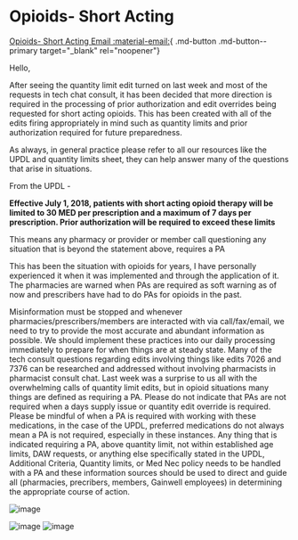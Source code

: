 # Opioids- Short Acting

[Opioids- Short Acting Email :material-email:](https://mygainwell-my.sharepoint.com/:u:/r/personal/christopher_nguyen_gainwelltechnologies_com/Documents/Evergreen/Emails/Short%20Acting%20Opioid%20information.msg?csf=1&web=1&e=DtTdeD){ .md-button .md-button--primary target="_blank" rel="noopener"}

Hello,

After seeing the quantity limit edit turned on last week and most of the requests in tech chat consult, it has been decided that more direction is required in the processing of prior authorization and edit overrides being requested for short acting opioids.
This has been created with all of the edits firing appropriately in mind such as quantity limits and prior authorization required for future preparedness.
 
As always, in general practice please refer to all our resources like the UPDL and quantity limits sheet, they can help answer many of the questions that arise in situations.
 
From the UPDL - 

**Effective July 1, 2018, patients with short acting opioid therapy will be limited to 30 MED per prescription and a maximum of 7 days per prescription. Prior authorization will be required to exceed these limits**
 
This means any pharmacy or provider or member call questioning any situation that is beyond the statement above, requires a PA
 
This has been the situation with opioids for years, I have personally experienced it when it was implemented and through the application of it. The pharmacies are warned when PAs are required as soft warning as of now and prescribers have had to do PAs for opioids in the past. 
 
Misinformation must be stopped and whenever pharmacies/prescribers/members are interacted with via call/fax/email, we need to try to provide the most accurate and abundant information as possible. We should implement these practices into our daily processing immediately to prepare for when things are at steady state. Many of the tech consult questions regarding edits involving things like edits 7026 and 7376 can be researched and addressed without involving pharmacists in pharmacist consult chat. Last week was a surprise to us all with the overwhelming calls of quantity limit edits, but in opioid situations many things are defined as requiring a PA. Please do not indicate that PAs are not required when a days supply issue or quantity edit override is required. Please be mindful of when a PA is required with working with these medications, in the case of the UPDL, preferred medications do not always mean a PA is not required, especially in these instances. Any thing that is indicated requiring a PA, above quantity limit, not within established age limits, DAW requests, or anything else specifically stated in the UPDL, Additional Criteria, Quantity limits, or Med Nec policy needs to be handled with a PA and these information sources should be used to direct and guide all (pharmacies, precribers, members, Gainwell employees) in determining the appropriate course of action.

![image](https://user-images.githubusercontent.com/122046056/227423586-10d9a221-0ec3-4657-95f1-4d2fe28fd7f3.png)

![image](https://user-images.githubusercontent.com/122046056/227423599-b25b009b-e966-4c4c-90b0-07ae9e1528d6.png)
![image](https://user-images.githubusercontent.com/122046056/227423609-c81da7e1-e70a-41ac-a368-a3cddb4a049c.png)
